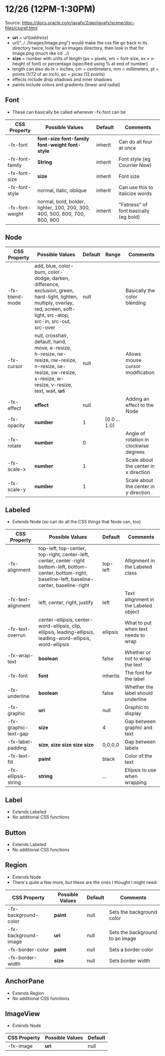 # 12/26 (12PM-1:30PM)

Source: https://docs.oracle.com/javafx/2/api/javafx/scene/doc-files/cssref.html

- **uri** = url(*address*)
- url("../../Images/Image.png") would make the css file go back in its directory twice, look for an Images directory, then look in that for Image.png (much like cd ../)
- **size** = number with units of length (px = pixels, em = font-size, ex = x-height of font) or percentage (specified using % at end of number)
- length can also do in = inches, cm = centimeters, mm = millimeters, pt = points (1/72 of an inch), pc = picas (12 points)
- effects include drop shadows and inner shadows
- paints include colors and gradients (linear and radial)

## Font
- These can basically be called whenever -fx-font can be

| CSS Property   | Possible Values                                                                                                                                                                                      | Default | Comments                               |
|----------------|------------------------------------------------------------------------------------------------------------------------------------------------------------------------------------------------------|---------|----------------------------------------|
| -fx-font       | **font-size** **font-family** **font-weight** **font-style**                                                                                                                                         | inherit | Can do all four at once                |
| -fx-font-family| **String**                                                                                                                                                                                           | inherit | Font style (eg Courrier New)           |
| -fx-font-size  | **size**                                                                                                                                                                                             | inherit | Font size                              |
| -fx-font-style | normal, italic, oblique                                                                                                                                                                              | inherit | Can use this to italicize words        |
| -fx-font-weight| normal, bold, bolder, lighter, 100, 200, 300, 400, 500, 600, 700, 800, 900                                                                                                                           | inherit | "Fatness" of font basically (eg bold)  |

## Node
| CSS Property   | Possible Values                                                                                                                                                                                      | Default | Range         | Comments                               |
|----------------|------------------------------------------------------------------------------------------------------------------------------------------------------------------------------------------------------|---------|---------------|----------------------------------------|
| -fx-blend-mode | add, blue, color-burn, color-dodge, darken, difference, exclusion, green, hard-light, lighten, multiply, overlay, red, screen, soft-light, src-atop, src-in, src-out, src-over                       | null    |               | Basically the color blending           |
| -fx-cursor     | null, crosshair, default, hand, move, e-resize, h-resize, ne-resize, nw-resize, n-resize, se-resize, sw-resize, s-resize, w-resize, v-resize, text, wait, **url**                                    | null    |               | Allows mouse cursor modification       |
| -fx-effect     | **effect**                                                                                                                                                                                           | null    |               | Adding an effect to the Node           |
| -fx-opacity    | **number**                                                                                                                                                                                           | 1       | [0.0 ... 1.0] |                                        |
| -fx-rotate     | **number**                                                                                                                                                                                           | 0       |               | Angle of rotation in clockwise degrees |
| -fx-scale-x    | **number**                                                                                                                                                                                           | 1       |               | Scale about the center in x direction  |
| -fx-scale-y    | **number**                                                                                                                                                                                           | 1       |               | Scale about the center in y direction  |

## Labeled
- Extends Node (so can do all the CSS things that Node can, too)

| CSS Property        | Possible Values                                                                                                                                                                                      | Default | Comments                               |
|---------------------|------------------------------------------------------------------------------------------------------------------------------------------------------------------------------------------------------|---------|----------------------------------------|
| -fx-alignment       | top-left, top-center, top-right, center-left, center, center-right bottom-left, bottom-center, bottom-right, baseline-left, baseline-center, baseline-right                                          | top-left| Allignment in the Labeled class        |
| -fx-text-alignment  | left, center, right, justify                                                                                                                                                                         | left    | Text allignment in the Labeled object  |
| -fx-text-overrun    | center-ellipsis, center-word-ellipsis, clip, ellipsis, leading-ellipsis, leading-word-ellipsis, word-ellipsis                                                                                        | ellipsis| What to put when text needs to wrap    |
| -fx-wrap-text       | **boolean**                                                                                                                                                                                          | false   | Whether or not to wrap the text        |
| -fx-font            | **font**                                                                                                                                                                                             | inherits| The font for the label                 |
| -fx-underline       | **boolean**                                                                                                                                                                                          | false   | Whether the label should underline     |
| -fx-graphic         | **uri**                                                                                                                                                                                              | null    | Graphic to display                     |
| -fx-graphic-text-gap| **size**                                                                                                                                                                                             | 4       | Gap between graphic and text           |
| -fx-label-padding   | **size**, **size** **size** **size** **size**                                                                                                                                                        | 0,0,0,0 | Gap between labels                     |
| -fx-text-fill       | **paint**                                                                                                                                                                                            | black   | Color of the text                      |
| -fx-ellipsis-string | **string**                                                                                                                                                                                           | ...     | Ellipsis to use when wrapping          |

## Label
- Extends Labeled
- No additional CSS functions

## Button
- Extends Labeled
- No additional CSS functions

## Region
- Extends Node
- There's quite a few more, but these are the ones I thought I might need: 

| CSS Property        | Possible Values                                                                                                                                                                                      | Default | Comments                               |
|---------------------|------------------------------------------------------------------------------------------------------------------------------------------------------------------------------------------------------|---------|----------------------------------------|
| -fx-background-color| **paint**                                                                                                                                                                                            | null    | Sets the background color              |
| -fx-background-image| **uri**                                                                                                                                                                                              | null    | Sets the background to an image        |
| -fx-border-color    | **paint**                                                                                                                                                                                            | null    | Sets a border color                    |
| -fx-border-width    | **size**                                                                                                                                                                                             | null    | Sets border width                      |

## AnchorPane
- Extends Region
- No additional CSS functions

## ImageView
- Extends Node

| CSS Property        | Possible Values                                                                                                                                                                                      | Default |
|---------------------|------------------------------------------------------------------------------------------------------------------------------------------------------------------------------------------------------|---------|
| -fx-image           | **uri**                                                                                                                                                                                              | null    |
